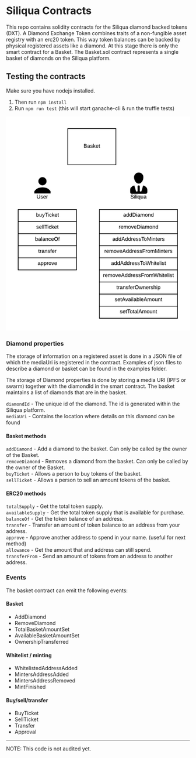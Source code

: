 # Siliqua Contracts
This repo contains solidity contracts for the Siliqua diamond backed tokens (DXT). A Diamond Exchange Token combines traits of a non-fungible asset registry with an erc20 token. This way token balances can be backed by physical registered assets like a diamond. At this stage there is only the smart contract for a Basket. The Basket.sol contract represents a single basket of diamonds on the Siliqua platform.

## Testing the contracts
Make sure you have nodejs installed.
1. Then run `npm install`
2. Run `npm run test` (this will start ganache-cli & run the truffle tests)

![A function overview of the basket contract](https://raw.githubusercontent.com/SiliquaDiamondCapital/siliqua-contracts/master/images/siliqua_contract.png)

### Diamond properties
The storage of information on a registered asset is done in a JSON file of which the mediaUri is registered in the contract. Examples of json files to describe a diamond or basket can be found in the examples folder.

The storage of Diamond properties is done by storing a media URI (IPFS or swarm) together with the diamondId in the smart contract. The basket maintains a list of diamonds that are in the basket.

`diamondId` - The unique id of the diamond. The id is generated within the Siliqua platform.  
`mediaUri` - Contains the location where details on this diamond can be found

#### Basket methods
`addDiamond` - Add a diamond to the basket. Can only be called by the owner of the Basket.  
`removeDiamond` - Removes a diamond from the basket. Can only be called by the owner of the Basket.  
`buyTicket` - Allows a person to buy tokens of the basket.  
`sellTicket` - Allows a person to sell an amount tokens of the basket.  

#### ERC20 methods
`totalSupply` - Get the total token supply.  
`availableSupply` - Get the total token supply that is available for purchase.  
`balanceOf` - Get the token balance of an address.  
`transfer` - Transfer an amount of token balance to an address from your address.  
`approve` - Approve another address to spend in your name. (useful for next method)  
`allowance` - Get the amount that and address can still spend.  
`transferFrom` - Send an amount of tokens from an address to another address.

### Events
The basket contract can emit the following events:

#### Basket
- AddDiamond
- RemoveDiamond
- TotalBasketAmountSet
- AvailableBasketAmountSet
- OwnershipTransferred

#### Whitelist / minting
- WhitelistedAddressAdded
- MintersAddressAdded
- MintersAddressRemoved
- MintFinished

#### Buy/sell/transfer
- BuyTicket
- SellTicket
- Transfer
- Approval

---
NOTE: This code is not audited yet.
